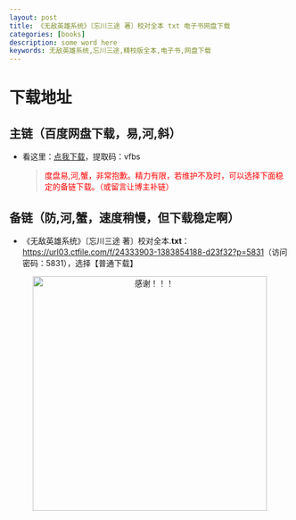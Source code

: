 ```yaml
---
layout: post
title: 《无敌英雄系统》〔忘川三途 著〕校对全本 txt 电子书网盘下载
categories: [books]
description: some word here
keywords: 无敌英雄系统,忘川三途,精校版全本,电子书,网盘下载
---
```


# 下载地址

## 主链（百度网盘下载，易,河,斜）

- 看这里：[点我下载](https://pan.baidu.com/s/1iMXUbSbtZQZjDcqDmnWUyw?pwd=vfbs)，提取码：vfbs

  > <p style="color:red" >度盘易,河,蟹，非常抱歉。精力有限，若维护不及时，可以选择下面稳定的备链下载。（或留言让博主补链）</p>

## 备链（防,河,蟹，速度稍慢，但下载稳定啊）

- 《无敌英雄系统》〔忘川三途 著〕校对全本.**txt**：<https://url03.ctfile.com/f/24333903-1383854188-d23f32?p=5831>（访问密码：5831），选择【普通下载】

<div align="center"><img src="https://pic.imgdb.cn/item/6707df6bd29ded1a8ce37031.gif" alt="感谢！！！" width="420px" height="auto"/></div>
